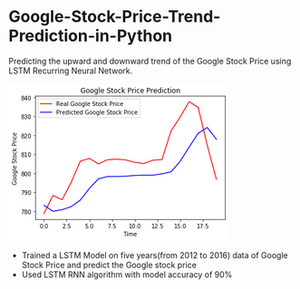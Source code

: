 # Google-Stock-Price-Trend-Prediction-in-Python
Predicting the upward and downward trend of the Google Stock Price using LSTM Recurring Neural Network.

![](trend.png)

* Trained a LSTM Model on five years(from 2012 to 2016) data of Google Stock Price and predict the Google stock price
* Used LSTM RNN algorithm with model accuracy of 90%
